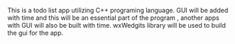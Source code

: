 This is a todo list app utilizing C++ programing language.
GUI will be added with time and this will be an essential part of the program , another apps with GUI will also be built with time.
wxWedgits library will be used to build the gui for the app.
